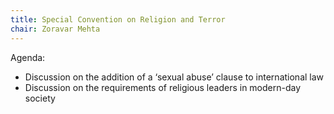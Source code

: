 ```yaml
---
title: Special Convention on Religion and Terror
chair: Zoravar Mehta
---
```


Agenda:

- Discussion on the addition of a ‘sexual abuse’ clause to international law
- Discussion on the requirements of religious leaders in modern-day society
